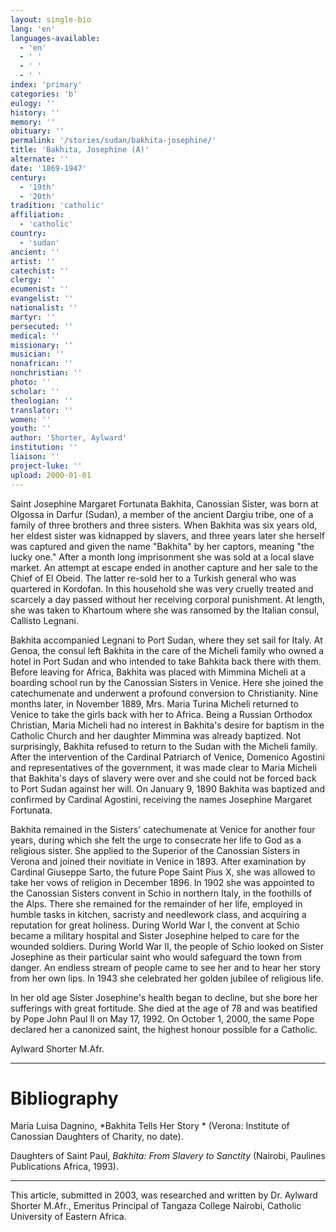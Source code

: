 ```yaml
---
layout: single-bio
lang: 'en'
languages-available:
  - 'en'
  - ' '
  - ' '
  - ' '
index: 'primary'
categories: 'b'
eulogy: ''
history: ''
memory: ''
obituary: ''
permalink: '/stories/sudan/bakhita-josephine/'
title: 'Bakhita, Josephine (A)'
alternate: ''
date: '1869-1947'
century:
  - '19th'
  - '20th'
tradition: 'catholic'
affiliation:
  - 'catholic'
country:
  - 'sudan'
ancient: ''
artist: ''
catechist: ''
clergy: ''
ecumenist: ''
evangelist: ''
nationalist: ''
martyr: ''
persecuted: ''
medical: ''
missionary: ''
musician: ''
nonafrican: ''
nonchristian: ''
photo: ''
scholar: ''
theologian: ''
translator: ''
women: ''
youth: ''
author: 'Shorter, Aylward'
institution: ''
liaison: ''
project-luke: ''
upload: 2000-01-01
---
```



Saint Josephine Margaret Fortunata Bakhita, Canossian Sister, was born at Olgossa in Darfur (Sudan), a member of the ancient Dargiu tribe, one of a family of three brothers and three sisters. When Bakhita was six years old, her eldest sister was kidnapped by slavers, and three years later she herself was captured and given the name "Bakhita" by her captors, meaning "the lucky one." After a month long imprisonment she was sold at a local slave market. An attempt at escape ended in another capture and her sale to the Chief of El Obeid. The latter re-sold her to a Turkish general who was quartered in Kordofan. In this household she was very cruelly treated and scarcely a day passed without her receiving corporal punishment. At length, she was taken to Khartoum where she was ransomed by the Italian consul, Callisto Legnani.

Bakhita accompanied Legnani to Port Sudan, where they set sail for Italy. At Genoa, the consul left Bakhita in the care of  the Micheli family who owned a hotel in Port Sudan and who intended to take Bahkita back there with them. Before leaving for Africa, Bakhita was placed with Mimmina Micheli at a boarding school run by the Canossian Sisters in Venice. Here she joined the catechumenate and underwent a profound conversion to Christianity. Nine months later, in November 1889, Mrs. Maria Turina Micheli returned to Venice to take the girls back with her to Africa. Being a Russian Orthodox Christian, Maria Micheli had no interest in Bakhita's desire for baptism in the Catholic Church and her daughter Mimmina was already baptized. Not surprisingly, Bakhita refused to return to the Sudan with the Micheli family. After the intervention of the Cardinal Patriarch of Venice, Domenico Agostini and representatives of  the government, it was made clear to Maria Micheli that Bakhita's days of slavery were over and she could not be forced back to Port Sudan against her will. On January 9, 1890 Bakhita was baptized and confirmed by Cardinal Agostini, receiving the names Josephine Margaret Fortunata.

Bakhita remained in the Sisters' catechumenate at Venice for another four years, during which she felt the urge to consecrate her life to God as a religious sister. She applied to the Superior of the Canossian Sisters in Verona and joined their novitiate in Venice in 1893. After examination by Cardinal Giuseppe Sarto, the future Pope Saint Pius X, she was allowed to take her vows of religion in December 1896. In 1902 she was appointed to the Canossian Sisters convent in Schio in northern Italy, in the foothills of the Alps. There she remained for the remainder of her life, employed in humble tasks in kitchen, sacristy and needlework class, and acquiring a reputation for great holiness. During World War I, the convent at Schio became a military hospital and Sister Josephine helped to care for the wounded soldiers. During World War II, the people of Schio looked on Sister Josephine as their particular saint who would safeguard the town from danger. An endless stream of people came to see her and to hear her story from her own lips. In 1943 she celebrated her golden jubilee of  religious life.

In her old age Sister Josephine's health began to decline, but she bore her sufferings with great fortitude. She died at the age of 78 and was beatified by Pope John Paul II on May 17, 1992. On October 1, 2000, the same Pope declared her a canonized saint, the highest honour possible for a Catholic.

Aylward Shorter M.Afr.

---

# Bibliography

Maria Luisa Dagnino,  *Bakhita Tells Her Story * (Verona: Institute of Canossian Daughters of Charity, no date).

Daughters of Saint Paul, *Bakhita: From Slavery to Sanctity* (Nairobi, Paulines Publications Africa,  1993).

---

This article, submitted in 2003, was researched and written by Dr. Aylward Shorter M.Afr., Emeritus Principal of Tangaza College Nairobi, Catholic University of Eastern Africa.